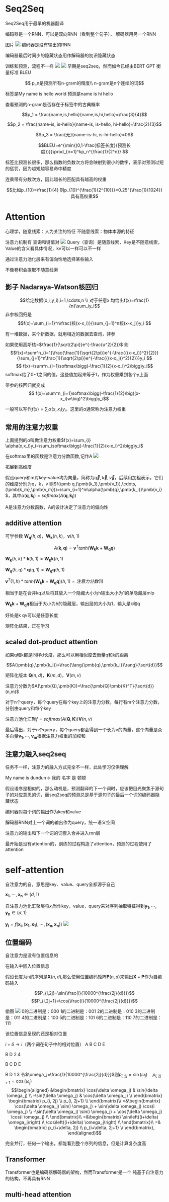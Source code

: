 # Seq2Seq
Seq2Seq用于最早的机器翻译

编码器是一个RNN，可以是双向RNN（看到整个句子），
解码器用另一个RNN

图片
![](https://raw.githubusercontent.com/dundundundun5/pictures/main/formal20230101180958.png)
编码器是没有输出的RNN

编码器最后时间步的隐藏状态用作解码器的初识隐藏状态

训练和预测，流程不一样
![](https://raw.githubusercontent.com/dundundundun5/pictures/main/formal20230101181035.png)
![](https://raw.githubusercontent.com/dundundundun5/pictures/main/formal20230101181054.png)
早期是seq2seq，然而如今已经由BERT GPT
衡量标准 BLEU

$$ p_n是预测所有n-gram的精度\\
n-gram是n个连续的词$$

标签是My name is hello world
预测是name is hi hello

查看预测的n-gram是否存在于标签中的古典概率

$$p_1 = \frac{name,is,hello}{name,is,hi,hello}=\frac{3}{4}$$

$$p_2 = \frac{name-is, is-hello}{name-is, is-hello, hi-hello}=\frac{2}{3}$$

$$p_3 = \frac{无}{name-is-hi, is-hi-hello}=0$$


$$BLEU=e^{\min{(0,1-\frac{标签长度}{预测长度})}}\prod_{n=1}^kp_n^{\frac{1}{2^n}} $$

标签比预测长很多，那么指数的负数次方将会映射到很小的数字，表示对预测过短的惩罚，因为越短越容易命中精度

连乘带有分数次方，因此越长的匹配具有越高的权重

$$比如p_{10}=\frac{1}{4} 则p_{10}^{\frac{1}{2^{10}}}=0.25^{\frac{1}{1024}}具有高权重$$

# Attention

心理学，随意线索：人为关注的特征
不随意线索：物体本源的特征

注意力机制有 查询和键值对
![](https://raw.githubusercontent.com/dundundundun5/pictures/main/formal20230101181126.png)
Query（查询）是随意线索，Key是不随意线索，Value的含义看具体情况，kv可以一样可以不一样

通过注意力池化层来有偏向性地选择某些输入

不像卷积会提取不随意线索

## 影子 Nadaraya-Watson核回归

$$给定数据(x_i,y_i),i=1,\cdots,n \\
对于任意x 均给出f(x)=\frac{1}{n}\sum_iy_i$$
非参核回归是
$$f(x)=\sum_{i=1}^n\frac{核(x-x_i)}{\sum_{j=1}^n核(x-x_j)}y_i $$

有一堆数据，来个新数据，就用相近的数据去查询，非参

如果使用高斯核=$\frac{1}{\sqrt{2\pi}}e^{-\frac{u^2}{2}}$
则
$$f(x)=\sum^n_{i=1}\frac{\frac{1}{\sqrt{2\pi}}e^{-\frac{{(x-x_i)}^2}{2}}}{\sum_{j=1}^n\frac{1}{\sqrt{2\pi}}e^{-\frac{{(x-x_j)}^2}{2}}}y_i $$
$$ f(x)=\sum^n_{i=1}softmax\bigg(-\frac{1}{2}(x-x_i)^2\bigg)y_i$$
softmax给了0~1之间的值，这些值加起来等于1，作为权重乘到各个y上面

带参的核回归就变成
$$ f(x)=\sum^n_{i=1}softmax\bigg(-\frac{1}{2}\big((x-x_i)w\big)^2\bigg)y_i$$

一般可以写作$f(x)=\sum_i\alpha(x,x_i)y_i$，这里的$\alpha$通常称为注意力权重
## 常用的注意力权重

上面提到的$\alpha$叫做注意力权重$f(x)=\sum_{i} \alpha(x,x_i)y_i=\sum_isoftmax\bigg(-\frac{1}{2}(x-x_i)^2\bigg)y_i$

在softmax里的函数是注意力分数函数,记作A
![](https://raw.githubusercontent.com/dundundundun5/pictures/main/formal20230101181148.png)

拓展到高维度

假设query和m对key-value均为向量，简称为$\vec q,\vec k, \vec v$，后续用加粗表示，它们的维度分别为q，k，v
则$f(\pmb q,(\pmb{k_1},\pmb{v_1}),\cdots,(\pmb{k_m},\pmb{v_m}))=\sum_{i=1}^m\alpha(\pmb{q},\pmb{k_i})\pmb{v_i}$，其中$\alpha(\pmb{q},\pmb{k_i})=softmax(A(\pmb{q},\pmb{k_i}))$

A是注意力分数函数，A的设计决定了注意力的偏向性

## additive attention

可学参数 $\pmb{W_q}(h,q)$，$\pmb{W_k}(h,k)$，$\pmb{v}(h,1)$

$$A(\pmb{k},\pmb{q})=\pmb{v}^Ttanh(\pmb{W_kk}+\pmb{W_qq})$$

$\pmb{W_k}(h,k)*\pmb{k}(k,1)=\pmb{W_kk}(h,1)$

$\pmb{W_q}(h,q)*\pmb{q}(q,1)=\pmb{W_qq}(h,1)$

$\pmb{v}^T(1,h)*tanh(\pmb{W_kk}+\pmb{W_qq})(h,1)=注意力分数(1)$

相当于是在合并kq以后将其放入一个隐藏大小为h输出大小为1的单隐藏层mlp

$\pmb{W_kk}+\pmb{W_qq}$相当于大小为h的隐藏层，输出层的大小为1，输入是k和q

好处是k qv可以是任意长度

矩阵化结果，正在学习
## scaled dot-product attention

如果q和k都是同样d长度，那么可以用相似度去衡量q和k的距离

$$A(\pmb{q},\pmb{k_i})=\frac{\lang{\pmb{q},\pmb{k_i}}\rang}{\sqrt{d}}$$

矩阵化版本
$\pmb{Q}(n,d)$，$\pmb{K}(m,d)$，$\pmb{V}(m,v)$

注意力分数为$A(\pmb{Q},\pmb{K})=\frac{\pmb{Q}\pmb{K}^T}{\sqrt{d}}(n,m)$

对于n个query，每个query在每个key上的注意力分数，每行有m个注意力分数，分别由query和每个key

注意力池化汇聚$f=softmax(A(\pmb{Q},\pmb{K}))\pmb{V}(n,v)$

最后得出，对于n个query，每个query都会得到一个长为v的向量，这个向量是众多向量$\pmb{v_1},\cdots,\pmb{v_m}$根据注意力权重的加权和

## 注意力融入seq2seq
任务不一样，注意力的融入方式完全不一样，此处学习仅供理解

My name is dundun-> 我的 名字 是 顿顿

假设语序是相似的，那么动机是，预测翻译的下一个词时，应该把目光聚焦于源句子的对应意思的词，而seq2seq的预测总是基于源句子的最后一个词的编码器隐藏状态

编码器对每个词的输出作为key和value

解码器RNN对上一个词的输出作为query，统一语义空间

注意力的输出和下一个词的词嵌入合并进入rnn层

最开始是没有attention的，训练的过程构造了attention，预测的过程使用了attention

# self-attention
自注意力的自，意思是key、value、query全都源于自己

$\pmb{x_1},\cdots,\pmb{x_n} \in (d, 1)$

自注意力池化汇聚层将$x_i$当作key，value，query来对序列抽取特征得到$\pmb{y_1},\cdots,\pmb{y_n} \in (d, 1)$

$\pmb{y_i}=f(\pmb{x_i},(\pmb{x_1,x_1}),\cdots,(\pmb{x_n},\pmb{x_n}))$
![](https://raw.githubusercontent.com/dundundundun5/pictures/main/formal20230101181203.png)
## 位置编码
自注意力是没有位置信息的

在输入中嵌入位置信息

假设长度为n的序列是$\pmb{X}(n,d)$,那么使用位置编码矩阵$\pmb{P}(n,d)$来输出$\pmb{X}+\pmb{P}$作为自编码输入

$$P_{i,2j}=\sin(\frac{i}{10000^{\frac{2j}{d}}})$$
$$P_{i,2j+1}=\cos(\frac{i}{10000^{\frac{2j}{d}}})$$

偷图
![](https://raw.githubusercontent.com/dundundundun5/pictures/main/formal20230101181802.png)
0的二进制是：000
1的二进制是：001
2的二进制是：010
3的二进制是：011
4的二进制是：100
5的二进制是：101
6的二进制是：110
7的二进制是：111

该位置信息呈现的还是相对位置

$i+\delta\longrightarrow i$（两个词在句子中的相对位置）
A B C D E

B D 2 4

B C D E 

B D 1 3 
令$\omega_j=\frac{1}{10000^{\frac{2j}{d}}}$则$p_{i,2j}=\sin{(\omega_j)}\quad p_{i,2j+1}=\cos{(\omega_j)}$
$$\begin{aligned}
&\begin{bmatrix} \cos(\delta \omega_j) & \sin(\delta \omega_j) \\  -\sin(\delta \omega_j) & \cos(\delta \omega_j) \\ \end{bmatrix}
\begin{bmatrix} p_{i, 2j} \\  p_{i, 2j+1} \\ \end{bmatrix}\\
=&\begin{bmatrix} \cos(\delta \omega_j) \sin(i \omega_j) + \sin(\delta \omega_j) \cos(i \omega_j) \\  -\sin(\delta \omega_j) \sin(i \omega_j) + \cos(\delta \omega_j) \cos(i \omega_j) \\ \end{bmatrix}\\
=&\begin{bmatrix} \sin\left((i+\delta) \omega_j\right) \\  \cos\left((i+\delta) \omega_j\right) \\ \end{bmatrix}\\
=& 
\begin{bmatrix} p_{i+\delta, 2j} \\  p_{i+\delta, 2j+1} \\ \end{bmatrix},
\end{aligned}$$

完全并行，任何一个输出，都能看到整个序列的信息，但是计算复杂度高

## Transformer

Transformer也是编码器解码器的架构，然而Transformer是一个
纯基于自注意力的结构，不再具有RNN

## multi-head attention